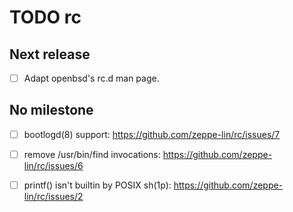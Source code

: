 TODO rc
=======

Next release
------------

- [ ] Adapt openbsd's rc.d man page.


No milestone
------------

- [ ] bootlogd(8) support:
      https://github.com/zeppe-lin/rc/issues/7

- [ ] remove /usr/bin/find invocations:
      https://github.com/zeppe-lin/rc/issues/6

- [ ] printf() isn't builtin by POSIX sh(1p):
      https://github.com/zeppe-lin/rc/issues/2
